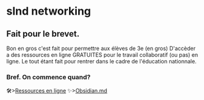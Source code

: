 # slnd networking
## Fait pour le brevet.

Bon en gros c'est fait pour permettre aux élèves de 3e (en gros) D'accèder a des ressources en ligne GRATUITES pour le travail collaboratif (ou pas) en ligne.
Le tout étant fait pour rentrer dans le cadre de l'éducation nationnale.
### Bref. On commence quand? 

🛠>[Ressources en ligne](https://github.com/LinkfandosYT/slnd/tree/main/ressources)
✨>[Obsidian.md](https://github.com/LinkfandosYT/slnd/blob/main/.obsidian/)
